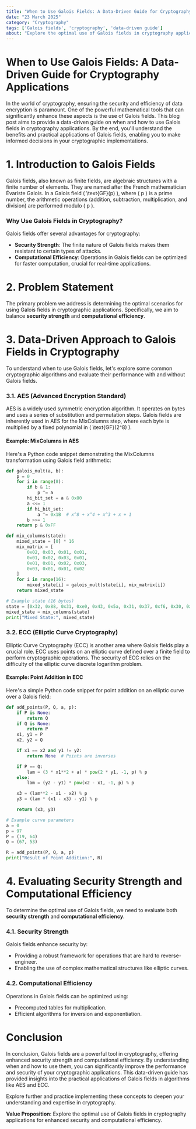 ```yaml
---
title: "When to Use Galois Fields: A Data-Driven Guide for Cryptography Applications"
date: "23 March 2025"
category: "Cryptography"
tags: ['Galois fields', 'cryptography', 'data-driven guide']
about: "Explore the optimal use of Galois fields in cryptography applications for enhanced security and computational efficiency."
---
```


# When to Use Galois Fields: A Data-Driven Guide for Cryptography Applications

In the world of cryptography, ensuring the security and efficiency of data encryption is paramount. One of the powerful mathematical tools that can significantly enhance these aspects is the use of Galois fields. This blog post aims to provide a data-driven guide on when and how to use Galois fields in cryptography applications. By the end, you'll understand the benefits and practical applications of Galois fields, enabling you to make informed decisions in your cryptographic implementations.

# 1. Introduction to Galois Fields

Galois fields, also known as finite fields, are algebraic structures with a finite number of elements. They are named after the French mathematician Évariste Galois. In a Galois field \( \text{GF}(p) \), where \( p \) is a prime number, the arithmetic operations (addition, subtraction, multiplication, and division) are performed modulo \( p \).

### Why Use Galois Fields in Cryptography?

Galois fields offer several advantages for cryptography:
- **Security Strength**: The finite nature of Galois fields makes them resistant to certain types of attacks.
- **Computational Efficiency**: Operations in Galois fields can be optimized for faster computation, crucial for real-time applications.

# 2. Problem Statement

The primary problem we address is determining the optimal scenarios for using Galois fields in cryptographic applications. Specifically, we aim to balance **security strength** and **computational efficiency**.

# 3. Data-Driven Approach to Galois Fields in Cryptography

To understand when to use Galois fields, let's explore some common cryptographic algorithms and evaluate their performance with and without Galois fields.

### 3.1. AES (Advanced Encryption Standard)

AES is a widely used symmetric encryption algorithm. It operates on bytes and uses a series of substitution and permutation steps. Galois fields are inherently used in AES for the MixColumns step, where each byte is multiplied by a fixed polynomial in \( \text{GF}(2^8) \).

#### Example: MixColumns in AES

Here's a Python code snippet demonstrating the MixColumns transformation using Galois field arithmetic:

```python
def galois_mult(a, b):
    p = 0
    for i in range(8):
        if b & 1:
            p ^= a
        hi_bit_set = a & 0x80
        a <<= 1
        if hi_bit_set:
            a ^= 0x1B  # x^8 + x^4 + x^3 + x + 1
        b >>= 1
    return p & 0xFF

def mix_columns(state):
    mixed_state = [0] * 16
    mix_matrix = [
        0x02, 0x03, 0x01, 0x01,
        0x01, 0x02, 0x03, 0x01,
        0x01, 0x01, 0x02, 0x03,
        0x03, 0x01, 0x01, 0x02
    ]
    for i in range(16):
        mixed_state[i] = galois_mult(state[i], mix_matrix[i])
    return mixed_state

# Example state (16 bytes)
state = [0x32, 0x88, 0x31, 0xe0, 0x43, 0x5a, 0x31, 0x37, 0xf6, 0x30, 0x98, 0x06, 0x2a, 0x49, 0x2e, 0x08]
mixed_state = mix_columns(state)
print("Mixed State:", mixed_state)
```

### 3.2. ECC (Elliptic Curve Cryptography)

Elliptic Curve Cryptography (ECC) is another area where Galois fields play a crucial role. ECC uses points on an elliptic curve defined over a finite field to perform cryptographic operations. The security of ECC relies on the difficulty of the elliptic curve discrete logarithm problem.

#### Example: Point Addition in ECC

Here's a simple Python code snippet for point addition on an elliptic curve over a Galois field:

```python
def add_points(P, Q, a, p):
    if P is None:
        return Q
    if Q is None:
        return P
    x1, y1 = P
    x2, y2 = Q

    if x1 == x2 and y1 != y2:
        return None  # Points are inverses

    if P == Q:
        lam = (3 * x1**2 + a) * pow(2 * y1, -1, p) % p
    else:
        lam = (y2 - y1) * pow(x2 - x1, -1, p) % p

    x3 = (lam**2 - x1 - x2) % p
    y3 = (lam * (x1 - x3) - y1) % p

    return (x3, y3)

# Example curve parameters
a = 0
p = 97
P = (19, 64)
Q = (67, 53)

R = add_points(P, Q, a, p)
print("Result of Point Addition:", R)
```

# 4. Evaluating Security Strength and Computational Efficiency

To determine the optimal use of Galois fields, we need to evaluate both **security strength** and **computational efficiency**.

### 4.1. Security Strength

Galois fields enhance security by:
- Providing a robust framework for operations that are hard to reverse-engineer.
- Enabling the use of complex mathematical structures like elliptic curves.

### 4.2. Computational Efficiency

Operations in Galois fields can be optimized using:
- Precomputed tables for multiplication.
- Efficient algorithms for inversion and exponentiation.

# Conclusion

In conclusion, Galois fields are a powerful tool in cryptography, offering enhanced security strength and computational efficiency. By understanding when and how to use them, you can significantly improve the performance and security of your cryptographic applications. This data-driven guide has provided insights into the practical applications of Galois fields in algorithms like AES and ECC.

Explore further and practice implementing these concepts to deepen your understanding and expertise in cryptography.

**Value Proposition**: Explore the optimal use of Galois fields in cryptography applications for enhanced security and computational efficiency.